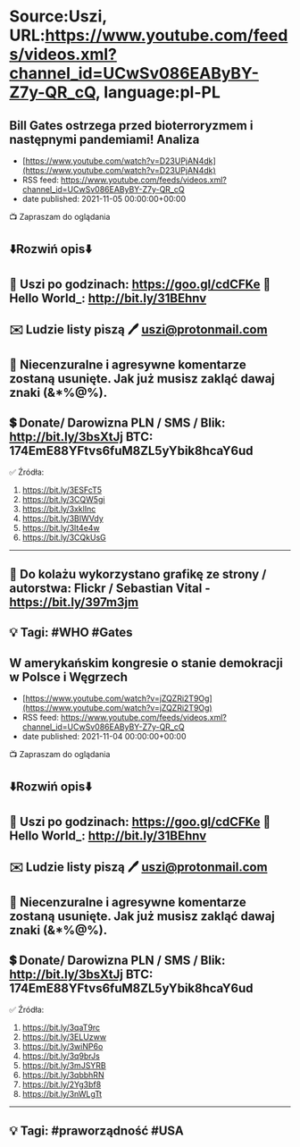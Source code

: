 # Source:Uszi, URL:https://www.youtube.com/feeds/videos.xml?channel_id=UCwSv086EAByBY-Z7y-QR_cQ, language:pl-PL

## Bill Gates ostrzega przed bioterroryzmem i następnymi pandemiami! Analiza
 - [https://www.youtube.com/watch?v=D23UPjAN4dk](https://www.youtube.com/watch?v=D23UPjAN4dk)
 - RSS feed: https://www.youtube.com/feeds/videos.xml?channel_id=UCwSv086EAByBY-Z7y-QR_cQ
 - date published: 2021-11-05 00:00:00+00:00

📺 Zapraszam do oglądania

⬇️Rozwiń opis⬇️
------------------------------------------------------------
👀 Uszi po godzinach: https://goo.gl/cdCFKe
👀 Hello World_: http://bit.ly/31BEhnv
------------------------------------------------------------
✉️ Ludzie listy piszą 
🖊️ uszi@protonmail.com
------------------------------------------------------------
👺 Niecenzuralne i agresywne komentarze zostaną usunięte.  Jak już musisz zakląć dawaj znaki (&*%@%).
------------------------------------------------------------
💲 Donate/ Darowizna
PLN / SMS / Blik: http://bit.ly/3bsXtJj
BTC: 174EmE88YFtvs6fuM8ZL5yYbik8hcaY6ud
-------------------------------------------------------------
✅ Źródła:
1. https://bit.ly/3ESFcT5
2. https://bit.ly/3CQW5gi
3. https://bit.ly/3xklInc
4. https://bit.ly/3BIWVdy
5. https://bit.ly/3lt4e4w
6. https://bit.ly/3CQkUsG
---------------------------------------------------------------
🎴 Do kolażu wykorzystano grafikę ze strony / autorstwa: 
Flickr / Sebastian Vital - https://bit.ly/397m3jm
---------------------------------------------------------------
💡 Tagi: #WHO #Gates
--------------------------------------------------------------

## W amerykańskim kongresie o stanie demokracji w Polsce i Węgrzech
 - [https://www.youtube.com/watch?v=jZQZRi2T9Og](https://www.youtube.com/watch?v=jZQZRi2T9Og)
 - RSS feed: https://www.youtube.com/feeds/videos.xml?channel_id=UCwSv086EAByBY-Z7y-QR_cQ
 - date published: 2021-11-04 00:00:00+00:00

📺 Zapraszam do oglądania

⬇️Rozwiń opis⬇️
------------------------------------------------------------
👀 Uszi po godzinach: https://goo.gl/cdCFKe
👀 Hello World_: http://bit.ly/31BEhnv
------------------------------------------------------------
✉️ Ludzie listy piszą 
🖊️ uszi@protonmail.com
------------------------------------------------------------
👺 Niecenzuralne i agresywne komentarze zostaną usunięte.  Jak już musisz zakląć dawaj znaki (&*%@%).
------------------------------------------------------------
💲 Donate/ Darowizna
PLN / SMS / Blik: http://bit.ly/3bsXtJj
BTC: 174EmE88YFtvs6fuM8ZL5yYbik8hcaY6ud
-------------------------------------------------------------
✅ Źródła:
1. https://bit.ly/3qaT9rc
2. https://bit.ly/3ELUzww
3. https://bit.ly/3wiNP6o
4. https://bit.ly/3q9brJs
5. https://bit.ly/3mJSYRB
6. https://bit.ly/3qbbhRN
7. https://bit.ly/2Yg3bf8
8. https://bit.ly/3nWLgTt
---------------------------------------------------------------
💡 Tagi: #praworządność #USA
--------------------------------------------------------------

